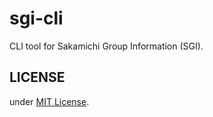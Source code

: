 # sgi-cli

CLI tool for Sakamichi Group Information (SGI).

## LICENSE

under [MIT License](./LICENSE).
